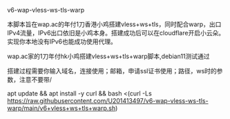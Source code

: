 v6-wap-vless-ws-tls-warp

本脚本旨在wap.ac的年付1刀香港小鸡搭建vless+ws+tls，同时配合warp，出口IPv4流量，IPv6出口依旧是小鸡本身。搭建成功后可以在cloudflare开启小云朵。实现你本地没有IPv6也能成功使用代理。

wap.ac家的1刀年付hk小鸡搭建vless+ws+tls+warp脚本,debian11测试通过

搭建过程需要你输入域名，连接使用；邮箱，申请ssl证书使用；路径，ws时的参数，注意不要带/

apt update && apt install -y curl && bash <(curl -Ls https://raw.githubusercontent.com/U201413497/v6-wap-vless-ws-tls-warp/main/v6+vless+ws+tls+warp.sh)
